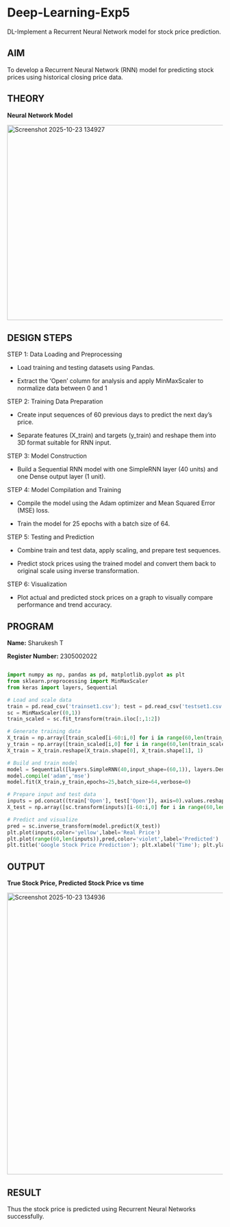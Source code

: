 # Deep-Learning-Exp5

DL-Implement a Recurrent Neural Network model for stock price prediction.

## **AIM**

To develop a Recurrent Neural Network (RNN) model for predicting stock prices using historical closing price data.

## **THEORY**

**Neural Network Model**

<img width="1006" height="455" alt="Screenshot 2025-10-23 134927" src="https://github.com/user-attachments/assets/7c266d5a-51db-4815-803e-bfcfff6ca66e" />



## **DESIGN STEPS**

STEP 1: Data Loading and Preprocessing

  - Load training and testing datasets using Pandas.

  - Extract the ‘Open’ column for analysis and apply MinMaxScaler to normalize data between 0 and 1


STEP 2: Training Data Preparation

  - Create input sequences of 60 previous days to predict the next day’s price.

  - Separate features (X_train) and targets (y_train) and reshape them into 3D format suitable for RNN input.

STEP 3: Model Construction

  - Build a Sequential RNN model with one SimpleRNN layer (40 units) and one Dense output layer (1 unit).

STEP 4: Model Compilation and Training

  - Compile the model using the Adam optimizer and Mean Squared Error (MSE) loss.

  - Train the model for 25 epochs with a batch size of 64.

STEP 5: Testing and Prediction

  - Combine train and test data, apply scaling, and prepare test sequences.

  - Predict stock prices using the trained model and convert them back to original scale using inverse transformation.

STEP 6: Visualization

  - Plot actual and predicted stock prices on a graph to visually compare performance and trend accuracy.

## **PROGRAM**


**Name:** Sharukesh T

**Register Number:** 2305002022


```python

import numpy as np, pandas as pd, matplotlib.pyplot as plt
from sklearn.preprocessing import MinMaxScaler
from keras import layers, Sequential

# Load and scale data
train = pd.read_csv('trainset1.csv'); test = pd.read_csv('testset1.csv')
sc = MinMaxScaler((0,1))
train_scaled = sc.fit_transform(train.iloc[:,1:2])

# Generate training data
X_train = np.array([train_scaled[i-60:i,0] for i in range(60,len(train_scaled))])
y_train = np.array([train_scaled[i,0] for i in range(60,len(train_scaled))])
X_train = X_train.reshape(X_train.shape[0], X_train.shape[1], 1)

# Build and train model
model = Sequential([layers.SimpleRNN(40,input_shape=(60,1)), layers.Dense(1)])
model.compile('adam','mse')
model.fit(X_train,y_train,epochs=25,batch_size=64,verbose=0)

# Prepare input and test data
inputs = pd.concat((train['Open'], test['Open']), axis=0).values.reshape(-1,1)
X_test = np.array([sc.transform(inputs)[i-60:i,0] for i in range(60,len(inputs))]).reshape(-1,60,1)

# Predict and visualize
pred = sc.inverse_transform(model.predict(X_test))
plt.plot(inputs,color='yellow',label='Real Price')
plt.plot(range(60,len(inputs)),pred,color='violet',label='Predicted')
plt.title('Google Stock Price Prediction'); plt.xlabel('Time'); plt.ylabel('Price'); plt.legend(); plt.show()

````





## **OUTPUT**


**True Stock Price, Predicted Stock Price vs time**

<img width="782" height="657" alt="Screenshot 2025-10-23 134936" src="https://github.com/user-attachments/assets/7570500d-370a-4331-8dfa-59193468f3e1" />




## **RESULT**

Thus the stock price is predicted using Recurrent Neural Networks successfully.
